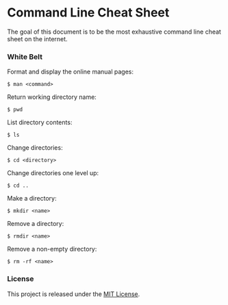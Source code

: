 # Command Line Cheat Sheet

The goal of this document is to be the most exhaustive command line cheat sheet on the internet.

### White Belt

Format and display the online manual pages:

```
$ man <command>
```

Return working directory name:

```
$ pwd
```

List directory contents:

```
$ ls
```

Change directories:

```
$ cd <directory>
```

Change directories one level up:

```
$ cd ..
```

Make a directory:

```
$ mkdir <name>
```

Remove a directory:

```
$ rmdir <name>
```

Remove a non-empty directory:

```
$ rm -rf <name>
```

### License

This project is released under the [MIT License](http://www.opensource.org/licenses/MIT).
